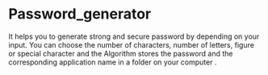 # Password_generator
It helps you  to generate strong and secure password by depending on your input. You can choose the number of characters, number of letters, figure or special character and the Algorithm stores the password and the corresponding application name in a folder on your computer . 

